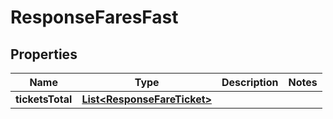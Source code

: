 
# ResponseFaresFast

## Properties
Name | Type | Description | Notes
------------ | ------------- | ------------- | -------------
**ticketsTotal** | [**List&lt;ResponseFareTicket&gt;**](ResponseFareTicket.md) |  | 



